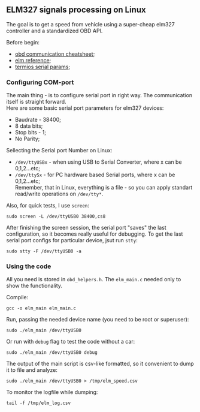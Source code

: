 ## ELM327 signals processing on Linux  

The goal is to get a speed from vehicle using a super-cheap elm327 controller and a standardized OBD API.  

Before begin:  
 - [obd communication cheatsheet](https://gist.github.com/gasparian/d8c24743e0e2527e2c1c3090a1bcf9df);  
 - [elm reference](https://www.elmelectronics.com/wp-content/uploads/2016/07/ELM327DS.pdf);  
 - [termios serial params](https://www.cmrr.umn.edu/~strupp/serial.html);  

### Configuring COM-port  

The main thing - is to configure serial port in right way. The communication itself is straight forward.  
Here are some basic serial port parameters for elm327 devices:  
 - Baudrate - 38400; 
 - 8 data bits;  
 - Stop bits - 1;  
 - No Parity;  

Sellecting the Serial port Number on Linux:  
 - `/dev/ttyUSBx` - when using USB to Serial Converter, where x can be 0,1,2...etc;  
 - `/dev/ttySx`   - for PC hardware based Serial ports, where x can be 0,1,2...etc;  
Remember, that in Linux, everything is a file - so you can apply standart read/write operations on `/dev/tty*`.  

Also, for quick tests, I use `screen`:  
```
sudo screen -L /dev/ttyUSB0 38400,cs8
```  
After finishing the screen session, the serial port "saves" the last configuration, so it becomes really useful for debugging. To get the last serial port configs for particular device, jsut run `stty`:  
```
sudo stty -F /dev/ttyUSB0 -a
```  

### Using the code  

All you need is stored in `obd_helpers.h`. The `elm_main.c` needed only to show the functionality.  

Compile:  
```
gcc -o elm_main elm_main.c
```  
Run, passing the needed device name (you need to be root or superuser):  
```
sudo ./elm_main /dev/ttyUSB0
```  
Or run with `debug` flag to test the code without a car:  
```
sudo ./elm_main /dev/ttyUSB0 debug
```  
The output of the main script is csv-like formatted, so it convenient to dump it to file and analyze:  
```
sudo ./elm_main /dev/ttyUSB0 > /tmp/elm_speed.csv
```  
To monitor the logfile while dumping:  
```
tail -f /tmp/elm_log.csv
```  



